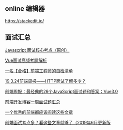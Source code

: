 ## online 编辑器

https://stackedit.io/

## 面试汇总

[Javascript 面试核心考点（原创）](https://mp.weixin.qq.com/s/Bk07WB9hBagL590RRjC4FA)

[Vue面试高频考题解析](https://mp.weixin.qq.com/s/y7MC6F8WADKBQIJWPCTIwg)

[一名【合格】前端工程师的自检清单](https://mp.weixin.qq.com/s/3ToRzVXIDMIgbs_U4ySsww)

[19.3.24前端周报——HTTP面试了解多少？](https://mp.weixin.qq.com/s/hDkSBrgsDlf3RPOuJ7lpKw)

[前端周报：最经典的26个JavaScript面试题和答案；Vue3.0](https://mp.weixin.qq.com/s/O7aIDGl5YA_DG2AlpQzNfA)

[前端开发博客一周面试题汇总](https://mp.weixin.qq.com/s/6KnqNmCR0sBwo61bV5dwdQ)

[一个优秀的前端都应该阅读这些文章](https://github.com/Nealyang/PersonalBlog/issues/48)

[前端面试考点多？看这些文章就够了（2019年6月更新版](https://juejin.im/post/5aae076d6fb9a028cc6100a9#heading-22)

<!--stackedit_data:
eyJoaXN0b3J5IjpbLTE2ODk5NzUzMzZdfQ==
-->
